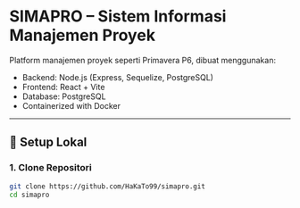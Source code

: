 # SIMAPRO – Sistem Informasi Manajemen Proyek

Platform manajemen proyek seperti Primavera P6, dibuat menggunakan:
- Backend: Node.js (Express, Sequelize, PostgreSQL)
- Frontend: React + Vite
- Database: PostgreSQL
- Containerized with Docker

---

## 🔧 Setup Lokal

### 1. Clone Repositori
```bash
git clone https://github.com/HaKaTo99/simapro.git
cd simapro
